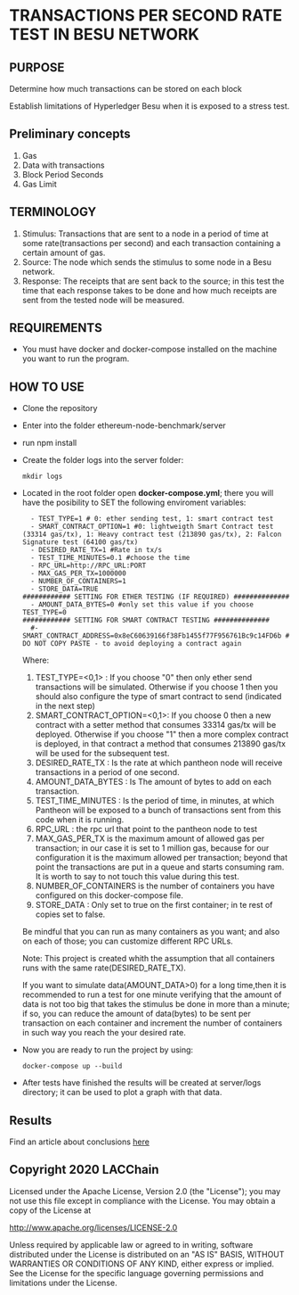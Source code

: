 # TRANSACTIONS PER SECOND RATE TEST IN BESU NETWORK

## PURPOSE

<p>Determine how much transactions can be stored on each block
</p>
<p> Establish limitations of Hyperledger Besu when it is exposed to a stress test.</p>


## Preliminary concepts

1. Gas
2. Data with transactions
3. Block Period Seconds
4. Gas Limit

## TERMINOLOGY

1. Stimulus: Transactions that are sent to a node in a period of time at some rate(transactions per second) and each transaction containing a certain amount of gas.
2. Source: The node which sends the stimulus to some node in a Besu network.
3. Response: The receipts that are sent back to the source; in this test the time that each response takes to be done and how much receipts are sent from the tested node will be measured.

## REQUIREMENTS

* You must have docker and docker-compose installed on the machine you want to run the program.

## HOW TO USE

* Clone the repository
* Enter into the folder ethereum-node-benchmark/server
* run npm install
* Create the folder logs into the server folder:

    ```shell
    mkdir logs
    ```

* Located in the root folder open **docker-compose.yml**; there you will have the posibility to SET the following enviroment variables:

    ```shell
      - TEST_TYPE=1 # 0: ether sending test, 1: smart contract test
      - SMART_CONTRACT_OPTION=1 #0: lightweigth Smart Contract test (33314 gas/tx), 1: Heavy contract test (213890 gas/tx), 2: Falcon Signature test (64100 gas/tx)
      - DESIRED_RATE_TX=1 #Rate in tx/s
      - TEST_TIME_MINUTES=0.1 #choose the time
      - RPC_URL=http://RPC_URL:PORT
      - MAX_GAS_PER_TX=1000000
      - NUMBER_OF_CONTAINERS=1
      - STORE_DATA=TRUE
    ############ SETTING FOR ETHER TESTING (IF REQUIRED) ##############      
      - AMOUNT_DATA_BYTES=0 #only set this value if you choose TEST_TYPE=0
    ############ SETTING FOR SMART CONTRACT TESTING ##############
      #- SMART_CONTRACT_ADDRESS=0x8eC60639166f38Fb1455f77F956761Bc9c14FD6b # DO NOT COPY PASTE - to avoid deploying a contract again
    ```
    
    Where: 
    1. TEST_TYPE=<0,1> : If you choose "0" then only ether send transactions will be simulated. Otherwise if you choose 1 then you should also configure the type of smart contract to send (indicated in the next step)
    1. SMART_CONTRACT_OPTION=<0,1>: If you choose 0 then a new contract with a setter method that consumes 33314 gas/tx will be deployed. Otherwise if you choose "1" then a more complex contract is deployed, in that contract a method that consumes 213890 gas/tx will be used for the subsequent test.
    1. DESIRED_RATE_TX : Is the rate at which pantheon node will receive transactions in a period of one second.
    1. AMOUNT_DATA_BYTES : Is The amount of bytes to add on each transaction.
    1. TEST_TIME_MINUTES :  Is the period of time, in minutes, at which Pantheon will be exposed to a bunch of transactions sent from this code when it is running.
    1. RPC_URL : the rpc url that point to the pantheon node to test
    1. MAX_GAS_PER_TX is the maximum amount of allowed gas per transaction; in our case it is set to 1 million gas, because for our configuration it is the maximum allowed per transaction; beyond that point the transactions are put in a queue and starts consuming ram. It is worth to say to not touch this value during this test.
    1. NUMBER_OF_CONTAINERS is the number of containers you have configured on this docker-compose file.
    1. STORE_DATA : Only set to true on the first container; in te rest of copies set to false.

    Be mindful that you can run as many containers as you want; and also on each of those; you can customize
    different RPC URLs.

    Note: This project is created whith the assumption that all containers runs with the same rate(DESIRED_RATE_TX).

    If you want to simulate data(AMOUNT_DATA>0) for a long time,then it is recommended to run a test for one minute verifying that the amount of data is not too big that takes the stimulus be done in more than a minute; if so, you can reduce the amount of data(bytes) to be sent per transaction on each container and increment the number of containers in such way you reach the your desired rate.

* Now you are ready to run the project by using:

    ```shell
    docker-compose up --build
    ```

* After tests have finished the results will be created at server/logs directory; it can be used to plot a graph with that data.

## Results

Find an article about conclusions <a href="https://medium.com/everis-blockchain/key-considerations-when-configuring-private-ethereum-networks-15c63f50f23a">here</a>

## Copyright 2020 LACChain

Licensed under the Apache License, Version 2.0 (the "License");
you may not use this file except in compliance with the License.
You may obtain a copy of the License at

http://www.apache.org/licenses/LICENSE-2.0

Unless required by applicable law or agreed to in writing, software
distributed under the License is distributed on an "AS IS" BASIS,
WITHOUT WARRANTIES OR CONDITIONS OF ANY KIND, either express or implied.
See the License for the specific language governing permissions and
limitations under the License.
